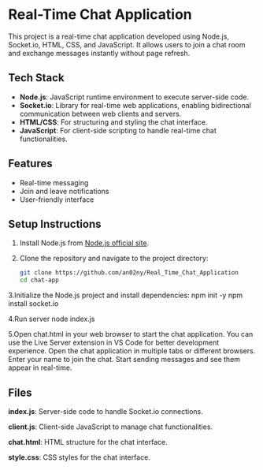 # Real-Time Chat Application

This project is a real-time chat application developed using Node.js, Socket.io, HTML, CSS, and JavaScript. It allows users to join a chat room and exchange messages instantly without page refresh.

## Tech Stack

- **Node.js**: JavaScript runtime environment to execute server-side code.
- **Socket.io**: Library for real-time web applications, enabling bidirectional communication between web clients and servers.
- **HTML/CSS**: For structuring and styling the chat interface.
- **JavaScript**: For client-side scripting to handle real-time chat functionalities.

## Features

- Real-time messaging
- Join and leave notifications
- User-friendly interface

## Setup Instructions

1. Install Node.js from [Node.js official site](https://nodejs.org/).

2. Clone the repository and navigate to the project directory:
   ```bash
   git clone https://github.com/an02ny/Real_Time_Chat_Application
   cd chat-app

3.Initialize the Node.js project and install dependencies:
npm init -y
npm install socket.io

4.Run server
node index.js

5.Open chat.html in your web browser to start the chat application. You can use the Live Server extension in VS Code for better development experience.
Open the chat application in multiple tabs or different browsers.
Enter your name to join the chat.
Start sending messages and see them appear in real-time.

## Files
**index.js**: Server-side code to handle Socket.io connections.

**client.js**: Client-side JavaScript to manage chat functionalities.

**chat.html**: HTML structure for the chat interface.

**style.css**: CSS styles for the chat interface.

